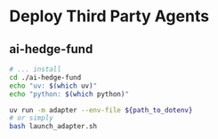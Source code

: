# Deploy Third Party Agents

## ai-hedge-fund

```bash
# ... install 
cd ./ai-hedge-fund
echo "uv: $(which uv)"
echo "python: $(which python)"

uv run -m adapter --env-file ${path_to_dotenv}
# or simply
bash launch_adapter.sh
```